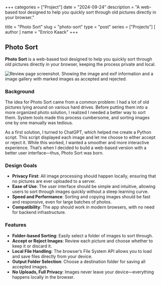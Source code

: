 +++
categories = ["Project"]
date = "2024-09-24"
description = "A web-based tool designed to help you quickly sort through old pictures directly in your browser."

title = "Photo Sort"
slug = "photo-sort"
type = "post"
series = ["Projects"]
[ author ]
  name = "Enrico Kaack"
+++

## Photo Sort

**Photo Sort** is a web-based tool designed to help you quickly sort through old pictures directly in your browser, keeping the process private and local.

![Review page screenshot. Showing the image and exif information and a image gallery with marked images as accepted and rejected.](/projects/photosort/review.png)


### Background

The idea for Photo Sort came from a common problem: I had a lot of old pictures lying around on various hard drives. Before putting them into a more organized photo solution, I realized I needed a better way to sort them. System tools made this process cumbersome, and sorting images one by one manually was tedious.

As a first solution, I turned to ChatGPT, which helped me create a Python script. This script displayed each image and let me choose to either accept or reject it. While this worked, I wanted a smoother and more interactive experience. That’s when I decided to build a web-based version with a better user interface—thus, Photo Sort was born.

### Design Goals

- **Privacy First**: All image processing should happen locally, ensuring that no pictures are ever uploaded to a server.
- **Ease of Use**: The user interface should be simple and intuitive, allowing users to sort through images quickly without a steep learning curve.
- **Speed and Performance**: Sorting and copying images should be fast and responsive, even for large batches of photos.
- **Compatibility**: The app should work in modern browsers, with no need for backend infrastructure.

### Features

- **Folder-based Sorting**: Easily select a folder of images to sort through.
- **Accept or Reject Images**: Review each picture and choose whether to keep it or discard it.
- **Local File Handling**: The browser’s File System API allows you to load and save files directly from your device.
- **Output Folder Selection**: Choose a destination folder for saving all accepted images.
- **No Uploads, Full Privacy**: Images never leave your device—everything happens locally in the browser.
